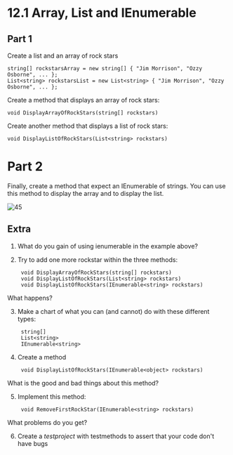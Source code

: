 ﻿# 12.1 Array, List and IEnumerable

## Part 1

Create a list and an array of rock stars

    string[] rockstarsArray = new string[] { "Jim Morrison", "Ozzy Osborne", ... };
    List<string> rockstarsList = new List<string> { "Jim Morrison", "Ozzy Osborne", ... };

Create a method that displays an array of rock stars:

    void DisplayArrayOfRockStars(string[] rockstars)

Create another method that displays a list of rock stars:

    void DisplayListOfRockStars(List<string> rockstars)

# Part 2

Finally, create a method that expect an IEnumerable of strings. You can use this method to display the array and to display the list.

![45](Images/45.png)

## Extra

1. What do you gain of using ienumerable in the example above?

2. Try to add one more rockstar within the three methods:

        void DisplayArrayOfRockStars(string[] rockstars)
        void DisplayListOfRockStars(List<string> rockstars)
        void DisplayListOfRockStars(IEnumerable<string> rockstars)

What happens?

3. Make a chart of what you can (and cannot) do with these different types:

	    string[]
	    List<string>
	    IEnumerable<string>

4. Create a method

	    void DisplayListOfRockStars(IEnumerable<object> rockstars)

What is the good and bad things about this method?

5. Implement this method:

	    void RemoveFirstRockStar(IEnumerable<string> rockstars)

What problems do you get?

6. Create a *testproject* with testmethods to assert that your code don't have bugs
